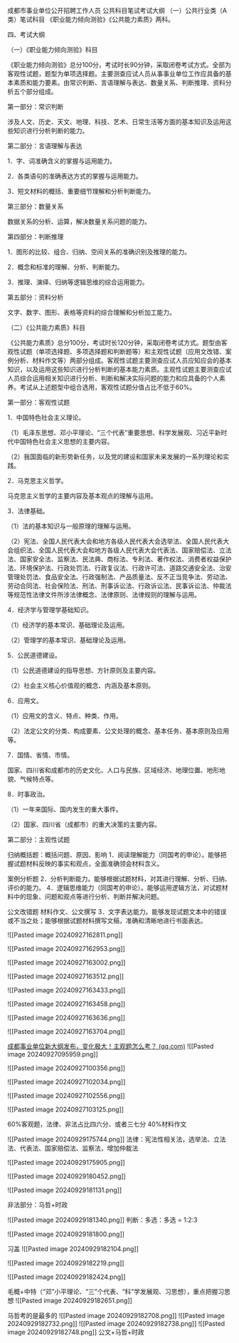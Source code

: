 成都市事业单位公开招聘工作人员
公共科目笔试考试大纲
（一）公共行业类（A类）笔试科目
《职业能力倾向测验》《公共能力素质》两科。

四、考试大纲

（一）《职业能力倾向测验》科目

《职业能力倾向测验》总分100分，考试时长90分钟，采取闭卷考试方式。全部为客观性试题，题型为单项选择题。主要测查应试人员从事事业单位工作应具备的基本素质和能力要素。由常识判断、言语理解与表达、数量关系、判断推理、资料分析五个部分组成。

第一部分：常识判断

涉及人文、历史、天文、地理、科技、艺术、日常生活等方面的基本知识及运用这些知识进行分析判断的能力。

第二部分：言语理解与表达

1．字、词准确含义的掌握与运用能力。

2．各类语句的准确表达方式的掌握与运用能力。

3．短文材料的概括、重要细节理解和分析判断能力。

第三部分：数量关系

数据关系的分析、运算，解决数量关系问题的能力。

第四部分：判断推理

1．图形的比较、组合、归纳、空间关系的准确识别及推理的能力。

2．概念和标准的理解、分析、判断能力。

3．推理、演绎、归纳等逻辑思维的综合运用能力。

第五部分：资料分析

文字、数字、图形、表格等资料的综合理解和分析加工能力。

（二）《公共能力素质》科目

《公共能力素质》总分100分，考试时长120分钟，采取闭卷考试方式。题型由客观性试题（单项选择题、多项选择题和判断题等）和主观性试题（应用文改错、案例分析、材料作文等）两部分组成。客观性试题主要测查应试人员应知应会的基本知识，以及运用这些知识进行分析判断的基本能力素质。主观性试题主要测查应试人员综合运用相关知识进行分析、判断和解决实际问题的能力和应具备的个人素养。考试从上述题型中组合选用，客观性试题分值占比不低于60%。

第一部分：客观性试题

1．中国特色社会主义理论。

（1）毛泽东思想、邓小平理论、“三个代表”重要思想、科学发展观、习近平新时代中国特色社会主义思想的主要内容。

（2）我国面临的新形势新任务，以及党的建设和国家未来发展的一系列理论和实践。

2．马克思主义哲学。

马克思主义哲学的主要内容及基本观点的理解与运用。

3．法律基础。

（1）法的基本知识与一般原理的理解与运用。

（2）宪法、全国人民代表大会和地方各级人民代表大会选举法、全国人民代表大会组织法、全国人民代表大会和地方各级人民代表大会代表法、国家赔偿法、立法法、国家安全法、监察法、民法典、商标法、专利法、著作权法、消费者权益保护法、环境保护法、行政处罚法、行政复议法、行政许可法、道路交通安全法、治安管理处罚法、食品安全法、行政强制法、产品质量法、反不正当竞争法、劳动法、劳动合同法、社会保险法、刑法、刑事诉讼法、行政诉讼法、民事诉讼法、仲裁法等规范性法律文件所涉法律概念、法律原则、法律规则的理解与运用。

4．经济学与管理学基础知识。

（1）经济学的基本常识、基础理论及运用。

（2）管理学的基本常识、基础理论及运用。

5．公民道德建设。

（1）公民道德建设的指导思想、方针原则及主要内容。

（2）社会主义核心价值观的概念、内涵及基本原则。

6．应用文。

（1）应用文的含义、特点、种类、作用。

（2）法定公文的分类、构成要素、公文处理的概念、基本任务、基本原则及应用等。

7．国情、省情、市情。

国家、四川省和成都市的历史文化、人口与民族、区域经济、地理位置、地形地貌、气候特点等。

8．时事政治。

（1）一年来国际、国内发生的重大事件。

（2）国家、四川省（成都市）的重大决策的主要内容。

第二部分：主观性试题

归纳概括题：概括问题、原因、影响
1．阅读理解能力（同国考的申论）。能够把握试题材料反映的事实和观点，全面准确领会材料含义。

案例分析题
2．分析判断能力。能够根据试题材料，对其进行理解、分析、归纳、评价的能力。
4．逻辑思维能力（同国考的申论）。能够运用逻辑方法，对试题材料中的现象、问题和观点等进行分析、判断并解决问题。

公文改错题
材料作文、公文撰写
3．文字表达能力。能够发现试题文本中的错误或不当之处；能够根据试题材料撰写文稿，准确和清晰地进行书面表达。

![[Pasted image 20240927162811.png]]

![[Pasted image 20240927162953.png]]

![[Pasted image 20240927163002.png]]

![[Pasted image 20240927163512.png]]

![[Pasted image 20240927163433.png]]

![[Pasted image 20240927163458.png]]

![[Pasted image 20240927163636.png]]

![[Pasted image 20240927163704.png]]

[成都事业单位新大纲发布，变化极大！主观题怎么考？ (qq.com)](https://mp.weixin.qq.com/s?__biz=MzU1ODE3MDIyNg==&mid=2247498871&idx=1&sn=24e23caaf76572a7fbc384f5990fc250&chksm=fd6f953d873ea0c38ae3214c6a7cbaa72ce1d3e861bec59a0fcf6fe0ec9fe7385b980f69dd53&scene=27)
![[Pasted image 20240927095959.png]]

![[Pasted image 20240927100356.png]]

![[Pasted image 20240927102034.png]]

![[Pasted image 20240927102556.png]]

![[Pasted image 20240927103125.png]]

60%客观题，法律、非法占比四六分、或者三七分
40%材料作文


![[Pasted image 20240929175744.png]]
法律：宪法性相关法，选举法、立法法、代表法、国家赔偿法、监察法，增加仲裁法

![[Pasted image 20240929175905.png]]

![[Pasted image 20240929180452.png]]

![[Pasted image 20240929181131.png]]

非法部分：马哲+时政

![[Pasted image 20240929181340.png]]
判断：多选：多选 = 1:2:3

![[Pasted image 20240929181800.png]]

习盖
![[Pasted image 20240929182104.png]]

![[Pasted image 20240929182219.png]]

![[Pasted image 20240929182424.png]]

毛概+中特（“邓”小平理论、“三”个代表、“科”学发展观、习思想），重点把握习思想
![[Pasted image 20240929182651.png]]

马哲考的是最多的
![[Pasted image 20240929182708.png]]
![[Pasted image 20240929182732.png]]
![[Pasted image 20240929182738.png]]
![[Pasted image 20240929182748.png]]
公文+马哲+时政

